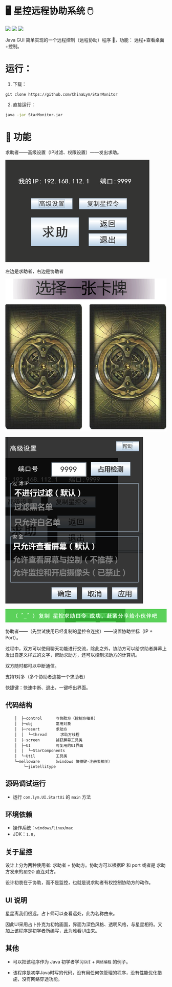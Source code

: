 # 🖥️ 星控远程协助系统 🖱️
[![](https://img.shields.io/badge/Java-1.8+-blue.svg)]()
[![](https://img.shields.io/badge/System-Windows/Linux/Mac-blue.svg)]()
[![](https://img.shields.io/badge/Author-lym-yellow.svg)](https://github.com/ChinaLym)

Java GUI 简单实现的一个远程控制（远程协助）程序 🎥，功能： 远程+查看桌面+控制。

# 运行：
1. 下载：
```
git clone https://github.com/ChinaLym/StarMonitor
```
2. 直接运行：
```bash
java -jar StarMonitor.jar
```

# 🌟 功能

求助者——高级设置（IP过滤、权限设置）——发出求助。

![ui-settings.png](doc/img/ui-settings.png)

左边是求助者，右边是协助者

![starMonitorUI.jpg](doc/img/ui-start.png)

![ui-settings-advance.png](doc/img/ui-settings-advance.png)

![ui-star-command.png](doc/img/ui-star-command.png)

协助者——（先尝试使用已经复制的星控令连接）——设置协助坐标（IP + Port）。

过程中，双方可以使用聊天功能进行交流，除此之外，协助方可以给求助者屏幕上发出自定义样式的文字，帮助求助方，还可以控制求助方的计算机。

双方随时都可以中断通信。

支持1对多（多个协助者连接一个求助者）

快捷键：快速中断、退出，一键呼出界面。

## 代码结构

```text
    │  ├─control      与协助方（控制方相关）
    │  ├─obj          常用对象
    │  ├─resort       求助方
    │  │  └─thread      求助方线程
    │  ├─screen       捕获屏幕工具类
    │  ├─UI           可复用的UI界面
    │  │  └─StarComponents
    │  └─Util         工具类
    └─melloware	     （windows 快捷键-注册表相关）
        └─jintellitype
```


## 源码调试运行

- 运行 `com.lym.UI.StartUi` 的 `main` 方法

## 环境依赖

- 操作系统：`windows`/`linux`/`mac`
- JDK：`1.8`，

## 关于星控

设计上分为两种使用者: 求助者 + 协助方。协助方可以根据IP 和 port 或者是 求助方发来的`星控令` 直连对方。

设计初衷在于协助，而不是监控，也就是说求助者有权控制协助方的动作。

## UI 说明

星星离我们很远，占卜师可以查看远处，此为名称由来。

因此UI采用占卜扑克为初始画面，界面为深色风格、透明风格，与星星相符。又加上该程序是初学者所编写，此为难看UI由来。

## 其他

- 可以把该程序作为 Java 初学者学习`GUI` + `网络编程` 的例子。

- 该程序是初学Java时写的代码，没有用任何包管理的程序，没有性能优化措施，没有网络穿透功能。


